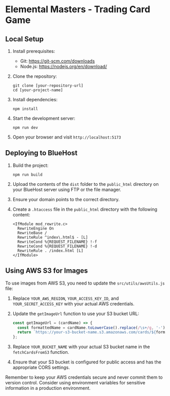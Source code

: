# Elemental Masters - Trading Card Game

## Local Setup

1. Install prerequisites:
   - Git: https://git-scm.com/downloads
   - Node.js: https://nodejs.org/en/download/

2. Clone the repository:
   ```
   git clone [your-repository-url]
   cd [your-project-name]
   ```

3. Install dependencies:
   ```
   npm install
   ```

4. Start the development server:
   ```
   npm run dev
   ```

5. Open your browser and visit `http://localhost:5173`

## Deploying to BlueHost

1. Build the project:
   ```
   npm run build
   ```

2. Upload the contents of the `dist` folder to the `public_html` directory on your BlueHost server using FTP or the file manager.

3. Ensure your domain points to the correct directory.

4. Create a `.htaccess` file in the `public_html` directory with the following content:
   ```
   <IfModule mod_rewrite.c>
     RewriteEngine On
     RewriteBase /
     RewriteRule ^index\.html$ - [L]
     RewriteCond %{REQUEST_FILENAME} !-f
     RewriteCond %{REQUEST_FILENAME} !-d
     RewriteRule . /index.html [L]
   </IfModule>
   ```

## Using AWS S3 for Images

To use images from AWS S3, you need to update the `src/utils/awsUtils.js` file:

1. Replace `YOUR_AWS_REGION`, `YOUR_ACCESS_KEY_ID`, and `YOUR_SECRET_ACCESS_KEY` with your actual AWS credentials.

2. Update the `getImageUrl` function to use your S3 bucket URL:
   ```javascript
   const getImageUrl = (cardName) => {
     const formattedName = cardName.toLowerCase().replace(/\s+/g, '-');
     return `https://your-s3-bucket-name.s3.amazonaws.com/cards/${formattedName}.png`;
   };
   ```

3. Replace `YOUR_BUCKET_NAME` with your actual S3 bucket name in the `fetchCardsFromS3` function.

4. Ensure that your S3 bucket is configured for public access and has the appropriate CORS settings.

Remember to keep your AWS credentials secure and never commit them to version control. Consider using environment variables for sensitive information in a production environment.